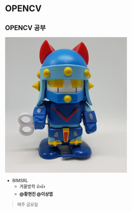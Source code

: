 # OPENCV
 ## OPENCV 공부
 ![taekwonv](/img/taekwonv1.jpg) 

* BIMSRL  
    * 겨울방학 :+1::+1:
    * __@황현진 @이상엽__

> 매주 금요일
